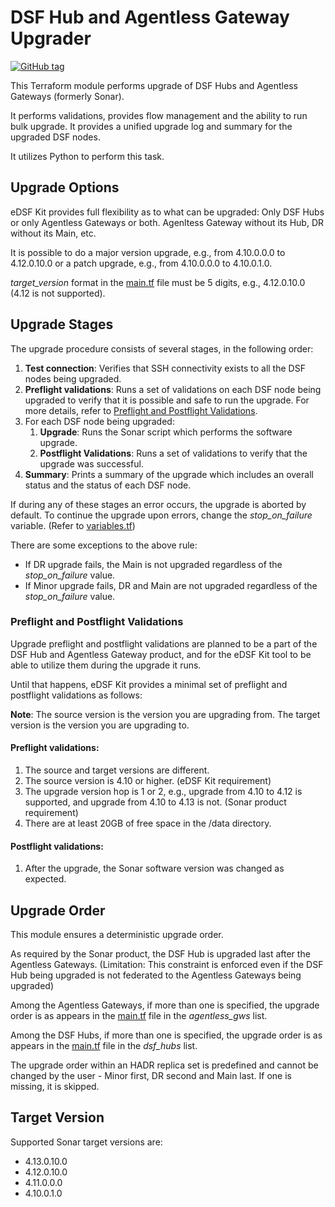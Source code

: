 # DSF Hub and Agentless Gateway Upgrader
[![GitHub tag](https://img.shields.io/github/v/tag/imperva/dsfkit.svg)](https://github.com/imperva/dsfkit/tags)

This Terraform module performs upgrade of DSF Hubs and Agentless Gateways (formerly Sonar).

It performs validations, provides flow management and the ability to run bulk upgrade. It provides a unified upgrade
log and summary for the upgraded DSF nodes.

It utilizes Python to perform this task.


## Upgrade Options

eDSF Kit provides full flexibility as to what can be upgraded: Only DSF Hubs or only Agentless Gateways or both.
Agenltess Gateway without its Hub, DR without its Main, etc.

It is possible to do a major version upgrade, e.g., from 4.10.0.0.0 to 4.12.0.10.0 or a patch upgrade, e.g., from 4.10.0.0.0 to 4.10.0.1.0.

_target_version_ format in the [main.tf](./main.tf) file must be 5 digits, e.g., 4.12.0.10.0 (4.12 is not supported).

## Upgrade Stages

The upgrade procedure consists of several stages, in the following order:

1. **Test connection**: Verifies that SSH connectivity exists to all the DSF nodes being upgraded.
2. **Preflight validations**: Runs a set of validations on each DSF node being upgraded to verify that it is possible 
and safe to run the upgrade. For more details, refer to [Preflight and Postflight Validations](#preflight-and-postflight-validations). 
3. For each DSF node being upgraded:
   1. **Upgrade**: Runs the Sonar script which performs the software upgrade.
   2. **Postflight Validations**: Runs a set of validations to verify that the upgrade was successful.
4. **Summary**: Prints a summary of the upgrade which includes an overall status and the status of each DSF node.

If during any of these stages an error occurs, the upgrade is aborted by default.
To continue the upgrade upon errors, change the _stop_on_failure_ variable. (Refer to [variables.tf](./variables.tf))

There are some exceptions to the above rule:

- If DR upgrade fails, the Main is not upgraded regardless of the _stop_on_failure_ value.
- If Minor upgrade fails, DR and Main are not upgraded regardless of the _stop_on_failure_ value.

### Preflight and Postflight Validations

Upgrade preflight and postflight validations are planned to be a part of the DSF Hub and Agentless Gateway product, 
and for the eDSF Kit tool to be able to utilize them during the upgrade it runs.

Until that happens, eDSF Kit provides a minimal set of preflight and postflight validations as follows:

**Note**: The source version is the version you are upgrading from.
The target version is the version you are upgrading to.

#### Preflight validations:

1. The source and target versions are different.
2. The source version is 4.10 or higher. (eDSF Kit requirement)
3. The upgrade version hop is 1 or 2, e.g., upgrade from 4.10 to 4.12 is supported, and upgrade from 4.10 to 4.13 is not. (Sonar product requirement)
4. There are at least 20GB of free space in the <installation-directory>/data directory.

#### Postflight validations:

1. After the upgrade, the Sonar software version was changed as expected.


## Upgrade Order

This module ensures a deterministic upgrade order.

As required by the Sonar product, the DSF Hub is upgraded last after the Agentless Gateways. 
(Limitation: This constraint is enforced even if the DSF Hub being upgraded is not federated to the Agentless Gateways being upgraded)

Among the Agentless Gateways, if more than one is specified, the upgrade order is as appears in the [main.tf](./main.tf) file in the _agentless_gws_ list.

Among the DSF Hubs, if more than one is specified, the upgrade order is as appears in the [main.tf](./main.tf) file in the _dsf_hubs_ list.

The upgrade order within an HADR replica set is predefined and cannot be changed by the user - Minor first, DR second and Main last. 
If one is missing, it is skipped.

## Target Version

Supported Sonar target versions are:

- 4.13.0.10.0
- 4.12.0.10.0
- 4.11.0.0.0
- 4.10.0.1.0
